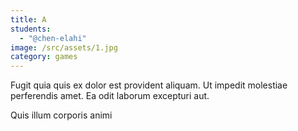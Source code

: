 ```yaml
---
title: A
students:
  - "@chen-elahi"
image: /src/assets/1.jpg
category: games
---
```

Fugit quia quis ex dolor est provident aliquam. Ut impedit molestiae perferendis amet. Ea odit laborum excepturi aut.

Quis illum corporis animi